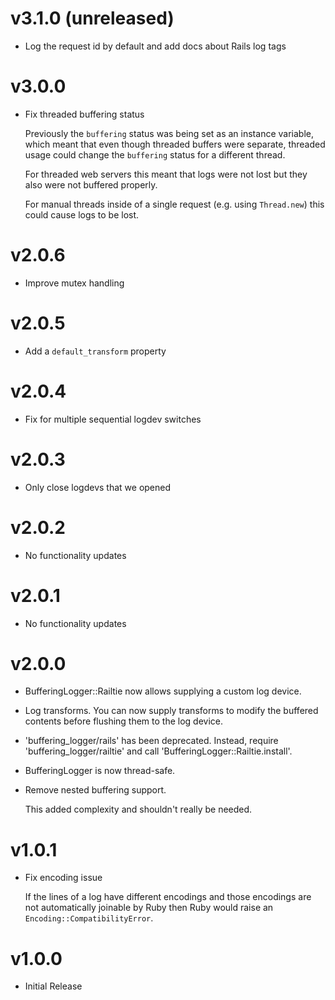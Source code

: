 # v3.1.0 (unreleased)

*   Log the request id by default and add docs about Rails log tags

# v3.0.0

*   Fix threaded buffering status

    Previously the `buffering` status was being set as an instance variable,
    which meant that even though threaded buffers were separate, threaded usage
    could change the `buffering` status for a different thread.

    For threaded web servers this meant that logs were not lost but they also
    were not buffered properly.

    For manual threads inside of a single request (e.g. using `Thread.new`) this
    could cause logs to be lost.

# v2.0.6

*   Improve mutex handling

# v2.0.5

*   Add a `default_transform` property

# v2.0.4

*   Fix for multiple sequential logdev switches

# v2.0.3

*   Only close logdevs that we opened

# v2.0.2

*   No functionality updates

# v2.0.1

*   No functionality updates

# v2.0.0

*   BufferingLogger::Railtie now allows supplying a custom log device.

*   Log transforms. You can now supply transforms to modify the buffered
    contents before flushing them to the log device.

*   'buffering_logger/rails' has been deprecated.  Instead, require
    'buffering_logger/railtie' and call 'BufferingLogger::Railtie.install'.

*   BufferingLogger is now thread-safe.

*   Remove nested buffering support.

    This added complexity and shouldn't really be needed.

# v1.0.1

*   Fix encoding issue

    If the lines of a log have different encodings and those encodings are not
    automatically joinable by Ruby then Ruby would raise an
    `Encoding::CompatibilityError`.

# v1.0.0

*   Initial Release
